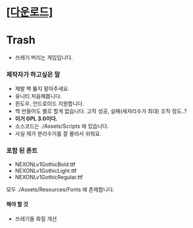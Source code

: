# **[[다운로드]](https://github.com/moremi-kr/recycle/releases/tag/v0.1.1)**
# Trash
- 쓰레기 버리는 게임입니다.

### 제작자가 하고싶은 말
- 제발 벽 뚫지 말아주세요.
- 유니티 처음해봅니다.
- 윈도우, 안드로이드 지원합니다.
- 핵 만들어도 별로 할게 없습니다. 고작 성공, 실패(세자리수가 최대) 조작 정도..?
- **이거 GPL 3.0이다.**
- 소스코드는 ./Assets/Scripts 에 있습니다.
- 사실 제가 분리수거를 잘 몰라서 쉬워요.

### 포함 된 폰트
- NEXONLv1GothicBold.ttf
- NEXONLv1GothicLight.ttf
- NEXONLv1GothicRegular.ttf

모두 ./Assets/Resources/Fonts 에 존재합니다.

#### 해야 할 것
- 쓰레기들 화질 개선